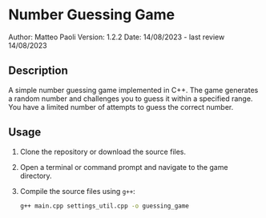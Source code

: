 # Number Guessing Game

Author: Matteo Paoli
Version: 1.2.2
Date: 14/08/2023 - last review 14/08/2023

## Description

A simple number guessing game implemented in C++. The game generates a random number and challenges you to guess it within a specified range. You have a limited number of attempts to guess the correct number.

## Usage

1. Clone the repository or download the source files.

2. Open a terminal or command prompt and navigate to the game directory.

3. Compile the source files using `g++`:

   ```sh
   g++ main.cpp settings_util.cpp -o guessing_game